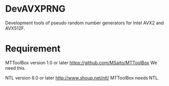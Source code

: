 # DevAVXPRNG
Development tools of pseudo random number generators for Intel AVX2 and AVX512F.

Requirement
===========
MTToolBox
version 1.0 or later
https://github.com/MSaito/MTToolBox
We need this.

NTL
version 6.0 or later
http://www.shoup.net/ntl/
MTToolBox needs NTL.
